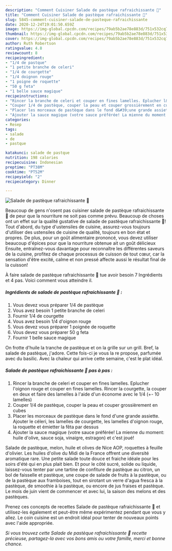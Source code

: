 ```yaml
---
description: "Comment Cuisiner Salade de pastèque rafraichissante 🍉"
title: "Comment Cuisiner Salade de pastèque rafraichissante 🍉"
slug: 5845-comment-cuisiner-salade-de-pasteque-rafraichissante
date: 2020-12-24T19:01:50.659Z
image: https://img-global.cpcdn.com/recipes/79ab5b2ae78e883d/751x532cq70/salade-de-pasteque-rafraichissante-🍉-photo-principale-de-la-recette.jpg
thumbnail: https://img-global.cpcdn.com/recipes/79ab5b2ae78e883d/751x532cq70/salade-de-pasteque-rafraichissante-🍉-photo-principale-de-la-recette.jpg
cover: https://img-global.cpcdn.com/recipes/79ab5b2ae78e883d/751x532cq70/salade-de-pasteque-rafraichissante-🍉-photo-principale-de-la-recette.jpg
author: Ruth Robertson
ratingvalue: 4.8
reviewcount: 8
recipeingredient:
- "1/4 de pastque"
- "1 petite branche de celeri"
- "1/4 de courgette"
- "1/4 doignon rouge"
- "1 poigne de roquette"
- "50 g feta"
- "1 belle sauce magique"
recipeinstructions:
- "Rincer la branche de celeri et couper en fines lamelles. Eplucher l&#39;oignon rouge et couper en fines lamelles. Rincer la courgette, la couper en deux et faire des lamelles à l&#39;aide d&#39;un économe avec le 1/4 (+- 10 lamelles)⁠"
- "Couper 1/4 de pastèque, couper la peau et couper grossièrement en cubes⁠"
- "Placer les morceaux de pastèque dans le fond d&#39;une grande assiette. Ajouter le céleri, les lamelles de courgette, les lamelles d&#39;oignon rouge, la roquette et émietter la fêta par dessus⁠"
- "Ajouter la sauce magique (votre sauce préférée! La mienne du moment: huile d&#39;olive, sauce soja, vinaigre, estragon) et c&#39;est joué!⁠"
categories:
- Resep
tags:
- salade
- de
- pastque

katakunci: salade de pastque 
nutrition: 198 calories
recipecuisine: Indonesian
preptime: "PT38M"
cooktime: "PT52M"
recipeyield: "2"
recipecategory: Dinner

---
```



![Salade de pastèque rafraichissante 🍉](https://img-global.cpcdn.com/recipes/79ab5b2ae78e883d/751x532cq70/salade-de-pasteque-rafraichissante-🍉-photo-principale-de-la-recette.jpg)

Beaucoup de gens n'osent pas cuisiner salade de pastèque rafraichissante 🍉 de peur que la nourriture ne soit pas comme prévu. Beaucoup de choses ont un effet sur la qualité gustative de salade de pastèque rafraichissante 🍉! Tout d'abord, du type d'ustensiles de cuisine, assurez-vous toujours d'utiliser des ustensiles de cuisine de qualité, toujours en bon état et propres. De plus, pour un goût alimentaire prononcé, vous devez utiliser beaucoup d'épices pour que la nourriture obtenue ait un goût délicieux Ensuite, entraînez-vous davantage pour reconnaître les différentes saveurs de la cuisine, profitez de chaque processus de cuisson de tout cœur, car la sensation d'être excité, calme et non pressé affecte aussi le résultat final de la cuisson!

<!--inarticleads1-->

À faire salade de pastèque rafraichissante 🍉 tue avoir besoin 7 Ingrédients et 4 pas. Voici comment vous atteindre il.

##### Ingrédients de salade de pastèque rafraichissante 🍉 :

1. Vous devez vous préparer 1/4 de pastèque
1. Vous avez besoin 1 petite branche de celeri
1. Fournir 1/4 de courgette
1. Vous avez besoin 1/4 d&#39;oignon rouge
1. Vous devez vous préparer 1 poignée de roquette
1. Vous devez vous préparer 50 g feta
1. Fournir 1 belle sauce magique


On frotte d&#39;huile la tranche de pastèque et on la grille sur un grill. Bref, la salade de pastèque, j&#39;adore. Cette fois-ci je vous la re propose, parfumée avec du basilic. Avec la chaleur qui arrive cette semaine, c&#39;est le plat idéal. 

<!--inarticleads2-->

##### Salade de pastèque rafraichissante 🍉 pas à pas :

1. Rincer la branche de celeri et couper en fines lamelles. Eplucher l&#39;oignon rouge et couper en fines lamelles. Rincer la courgette, la couper en deux et faire des lamelles à l&#39;aide d&#39;un économe avec le 1/4 (+- 10 lamelles)⁠
1. Couper 1/4 de pastèque, couper la peau et couper grossièrement en cubes⁠
1. Placer les morceaux de pastèque dans le fond d&#39;une grande assiette. Ajouter le céleri, les lamelles de courgette, les lamelles d&#39;oignon rouge, la roquette et émietter la fêta par dessus⁠
1. Ajouter la sauce magique (votre sauce préférée! La mienne du moment: huile d&#39;olive, sauce soja, vinaigre, estragon) et c&#39;est joué!⁠


Salade de pastèque, melon, huile et olives de Nice AOP, roquettes à feuille d&#39;olivier. Les huiles d&#39;olive du Midi de la France offrent une diversité aromatique rare. Une petite salade toute douce et fraiche idéale pour les soirs d&#39;été qui en plus plait bien. Et pour le côté sucré, solide ou liquide, laissez-vous tenter par une tartine de confiture de pastèque au citron, un bol de faisselle et pastèque, une coupe de salade de fruits à la pastèque, ou de la pastèque aux framboises, tout en sirotant un verre d&#39;agua fresca à la pastèque, de smoothie à la pastèque, ou encore de jus fraises et pastèque. Le mois de juin vient de commencer et avec lui, la saison des melons et des pastèques. 

<!--inarticleads1-->

<p>
Prenez ces concepts de recettes Salade de pastèque rafraichissante 🍉 et utilisez-les également et peut-être même expérimentez pendant que vous y allez. Le coin cuisine est un endroit idéal pour tenter de nouveaux points avec l'aide appropriée.
</p>

<p>
<i>Si vous trouvez cette Salade de pastèque rafraichissante 🍉 recette précieuse, partagez-la avec vos bons amis ou votre famille, merci et bonne chance.</i>
</p>
